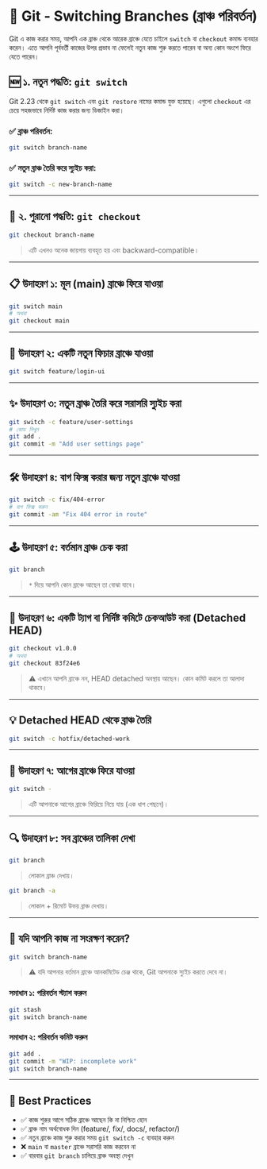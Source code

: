 # 🔀 Git - Switching Branches (ব্রাঞ্চ পরিবর্তন)

Git এ কাজ করার সময়, আপনি এক ব্রাঞ্চ থেকে আরেক ব্রাঞ্চে যেতে চাইলে `switch` বা `checkout` কমান্ড ব্যবহার করেন। এতে আপনি পূর্ববর্তী কাজের উপর প্রভাব না ফেলেই নতুন কাজ শুরু করতে পারেন বা অন্য কোন অংশে ফিরে যেতে পারেন।


## 🆕 ১. নতুন পদ্ধতি: `git switch`

Git 2.23 থেকে `git switch` এবং `git restore` নামের কমান্ড যুক্ত হয়েছে। এগুলো `checkout` এর চেয়ে সহজভাবে নির্দিষ্ট কাজ করার জন্য ডিজাইন করা।

### ✅ ব্রাঞ্চ পরিবর্তন:

```bash
git switch branch-name
````

### ✅ নতুন ব্রাঞ্চ তৈরি করে স্যুইচ করা:

```bash
git switch -c new-branch-name
```

---

## 🧓 ২. পুরানো পদ্ধতি: `git checkout`

```bash
git checkout branch-name
```

> এটি এখনও অনেক জায়গায় ব্যবহৃত হয় এবং backward-compatible।

---

## 📋 উদাহরণ ১: মূল (main) ব্রাঞ্চে ফিরে যাওয়া

```bash
git switch main
# অথবা
git checkout main
```

---

## 🧪 উদাহরণ ২: একটি নতুন ফিচার ব্রাঞ্চে যাওয়া

```bash
git switch feature/login-ui
```

---

## ✨ উদাহরণ ৩: নতুন ব্রাঞ্চ তৈরি করে সরাসরি স্যুইচ করা

```bash
git switch -c feature/user-settings
# কোড লিখুন
git add .
git commit -m "Add user settings page"
```

---

## 🛠️ উদাহরণ ৪: বাগ ফিক্স করার জন্য নতুন ব্রাঞ্চে যাওয়া

```bash
git switch -c fix/404-error
# বাগ ফিক্স করুন
git commit -am "Fix 404 error in route"
```

---

## 🕹️ উদাহরণ ৫: বর্তমান ব্রাঞ্চ চেক করা

```bash
git branch
```

> `*` দিয়ে আপনি কোন ব্রাঞ্চে আছেন তা বোঝা যাবে।

---

## 🔀 উদাহরণ ৬: একটি ট্যাগ বা নির্দিষ্ট কমিটে চেকআউট করা (Detached HEAD)

```bash
git checkout v1.0.0
# অথবা
git checkout 83f24e6
```

> ⚠️ এখানে আপনি ব্রাঞ্চে নন, HEAD detached অবস্থায় আছেন। কোন কমিট করলে তা আলাদা থাকবে।

---

## 💡 Detached HEAD থেকে ব্রাঞ্চ তৈরি

```bash
git switch -c hotfix/detached-work
```

---

## 🔁 উদাহরণ ৭: আগের ব্রাঞ্চে ফিরে যাওয়া

```bash
git switch -
```

> এটি আপনাকে আগের ব্রাঞ্চে ফিরিয়ে নিয়ে যায় (এক ধাপ পেছনে)।

---

## 🔍 উদাহরণ ৮: সব ব্রাঞ্চের তালিকা দেখা

```bash
git branch
```

> লোকাল ব্রাঞ্চ দেখায়।

```bash
git branch -a
```

> লোকাল + রিমোট উভয় ব্রাঞ্চ দেখায়।

---

## 🚫 যদি আপনি কাজ না সংরক্ষণ করেন?

```bash
git switch branch-name
```

> ⚠️ যদি আপনার বর্তমান ব্রাঞ্চে আনকমিটেড চেঞ্জ থাকে, Git আপনাকে স্যুইচ করতে দেবে না।

### সমাধান ১: পরিবর্তন স্ট্যাশ করুন

```bash
git stash
git switch branch-name
```

### সমাধান ২: পরিবর্তন কমিট করুন

```bash
git add .
git commit -m "WIP: incomplete work"
git switch branch-name
```

---

## 🧠 Best Practices

* ✅ কাজ শুরুর আগে সঠিক ব্রাঞ্চে আছেন কি না নিশ্চিত হোন
* ✅ ব্রাঞ্চ নাম অর্থবোধক দিন (feature/, fix/, docs/, refactor/)
* ✅ নতুন ব্রাঞ্চে কাজ শুরু করার সময় `git switch -c` ব্যবহার করুন
* ❌ `main` বা `master` ব্রাঞ্চে সরাসরি কাজ করবেন না
* ✅ বারবার `git branch` চালিয়ে ব্রাঞ্চ অবস্থা দেখুন

